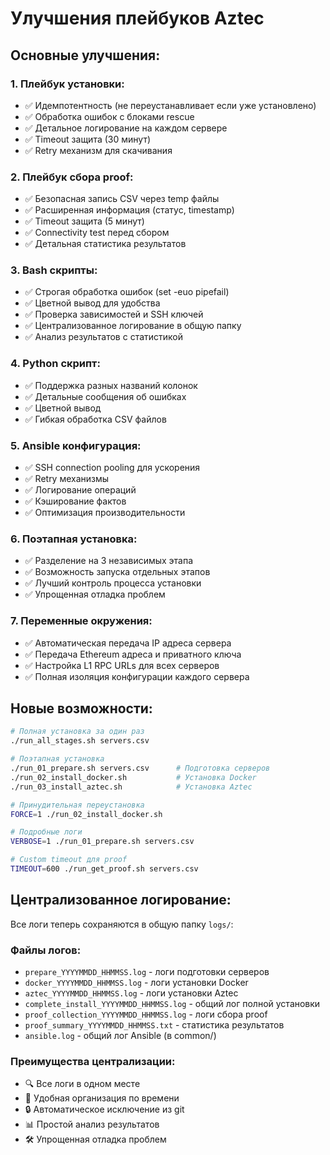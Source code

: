 <!-- @format -->

# Улучшения плейбуков Aztec

## Основные улучшения:

### 1. Плейбук установки:

- ✅ Идемпотентность (не переустанавливает если уже установлено)
- ✅ Обработка ошибок с блоками rescue
- ✅ Детальное логирование на каждом сервере
- ✅ Timeout защита (30 минут)
- ✅ Retry механизм для скачивания

### 2. Плейбук сбора proof:

- ✅ Безопасная запись CSV через temp файлы
- ✅ Расширенная информация (статус, timestamp)
- ✅ Timeout защита (5 минут)
- ✅ Connectivity test перед сбором
- ✅ Детальная статистика результатов

### 3. Bash скрипты:

- ✅ Строгая обработка ошибок (set -euo pipefail)
- ✅ Цветной вывод для удобства
- ✅ Проверка зависимостей и SSH ключей
- ✅ Централизованное логирование в общую папку
- ✅ Анализ результатов с статистикой

### 4. Python скрипт:

- ✅ Поддержка разных названий колонок
- ✅ Детальные сообщения об ошибках
- ✅ Цветной вывод
- ✅ Гибкая обработка CSV файлов

### 5. Ansible конфигурация:

- ✅ SSH connection pooling для ускорения
- ✅ Retry механизмы
- ✅ Логирование операций
- ✅ Кэширование фактов
- ✅ Оптимизация производительности

### 6. Поэтапная установка:

- ✅ Разделение на 3 независимых этапа
- ✅ Возможность запуска отдельных этапов
- ✅ Лучший контроль процесса установки
- ✅ Упрощенная отладка проблем

### 7. Переменные окружения:

- ✅ Автоматическая передача IP адреса сервера
- ✅ Передача Ethereum адреса и приватного ключа
- ✅ Настройка L1 RPC URLs для всех серверов
- ✅ Полная изоляция конфигурации каждого сервера

## Новые возможности:

```bash
# Полная установка за один раз
./run_all_stages.sh servers.csv

# Поэтапная установка
./run_01_prepare.sh servers.csv      # Подготовка серверов
./run_02_install_docker.sh           # Установка Docker
./run_03_install_aztec.sh            # Установка Aztec

# Принудительная переустановка
FORCE=1 ./run_02_install_docker.sh

# Подробные логи
VERBOSE=1 ./run_01_prepare.sh servers.csv

# Custom timeout для proof
TIMEOUT=600 ./run_get_proof.sh servers.csv
```

## Централизованное логирование:

Все логи теперь сохраняются в общую папку `logs/`:

### Файлы логов:

- `prepare_YYYYMMDD_HHMMSS.log` - логи подготовки серверов
- `docker_YYYYMMDD_HHMMSS.log` - логи установки Docker
- `aztec_YYYYMMDD_HHMMSS.log` - логи установки Aztec
- `complete_install_YYYYMMDD_HHMMSS.log` - общий лог полной установки
- `proof_collection_YYYYMMDD_HHMMSS.log` - логи сбора proof
- `proof_summary_YYYYMMDD_HHMMSS.txt` - статистика результатов
- `ansible.log` - общий лог Ansible (в common/)

### Преимущества централизации:

- 🔍 Все логи в одном месте
- 📁 Удобная организация по времени
- 🔒 Автоматическое исключение из git
- 📊 Простой анализ результатов
- 🛠️ Упрощенная отладка проблем
